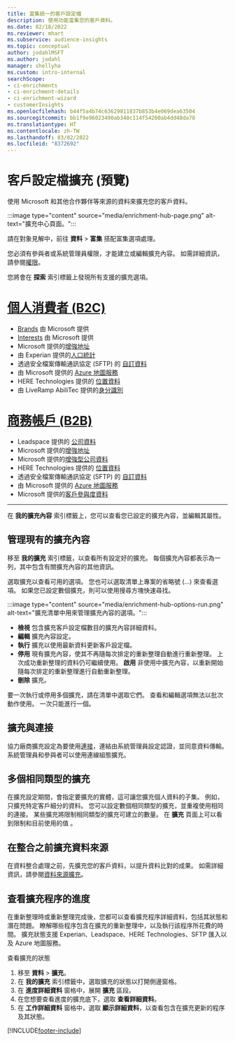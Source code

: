 ```yaml
---
title: 富集統一的客戶設定檔
description: 使用功能富集您的客戶資料。
ms.date: 02/18/2022
ms.reviewer: mhart
ms.subservice: audience-insights
ms.topic: conceptual
author: jodahlMSFT
ms.author: jodahl
manager: shellyha
ms.custom: intro-internal
searchScope:
- ci-enrichments
- ci-enrichment-details
- ci-enrichment-wizard
- customerInsights
ms.openlocfilehash: b44f5a4b74c63629811837b853b4e069dea63504
ms.sourcegitcommit: bb1f9e96023490ab340c114f54200ab4dd48da78
ms.translationtype: HT
ms.contentlocale: zh-TW
ms.lasthandoff: 03/02/2022
ms.locfileid: "8372692"
---
```

# <a name="enrichment-for-customer-profiles-preview"></a>客戶設定檔擴充 (預覽)

使用 Microsoft 和其他合作夥伴等來源的資料來擴充您的客戶資料。

:::image type="content" source="media/enrichment-hub-page.png" alt-text="擴充中心頁面。":::

請在對象見解中，前往 **資料** > **富集** 搭配富集選項處理。  

您必須有參與者或系統管理員權限，才能建立或編輯擴充內容。 如需詳細資訊，請參閱[權限](permissions.md)。

您將會在 **探索** 索引標籤上發現所有支援的擴充選項。

# <a name="individual-consumers-b-to-c"></a>[個人消費者 (B2C)](#tab/b2c)

- [Brands](enrichment-microsoft.md) 由 Microsoft 提供
- [Interests](enrichment-microsoft.md) 由 Microsoft 提供
- Microsoft 提供的[增強地址](enrichment-enhanced-addresses.md) 
- 由 Experian 提供的[人口統計](enrichment-experian.md)
- 透過安全檔案傳輸通訊協定 (SFTP) 的 [自訂資料](enrichment-SFTP-custom-import.md) 
- 由 Microsoft 提供的 [Azure 地圖服務](enrichment-azure-maps.md)
- HERE Technologies 提供的 [位置資料](enrichment-here.md) 
- 由 LiveRamp AbiliTec 提供的[身分識別](enrichment-liveramp.md)

# <a name="business-accounts-b-to-b"></a>[商務帳戶 (B2B)](#tab/b2b)

- Leadspace 提供的 [公司資料](enrichment-leadspace.md)
- Microsoft 提供的[增強地址](enrichment-enhanced-addresses.md) 
- Microsoft 提供的[增強型公司資料](enrichment-enhanced-company-data.md)
- HERE Technologies 提供的 [位置資料](enrichment-here.md) 
- 透過安全檔案傳輸通訊協定 (SFTP) 的 [自訂資料](enrichment-SFTP-custom-import.md) 
- 由 Microsoft 提供的 [Azure 地圖服務](enrichment-azure-maps.md)
- Microsoft 提供的[客戶參與度資料](enrichment-office.md)

---

在 **我的擴充內容** 索引標籤上，您可以查看您已設定的擴充內容，並編輯其屬性。

## <a name="manage-existing-enrichments"></a>管理現有的擴充內容

移至 **我的擴充** 索引標籤，以查看所有設定好的擴充。 每個擴充內容都表示為一列，其中包含有關擴充內容的其他資訊。

選取擴充以查看可用的選項。 您也可以選取清單上專案的省略號 (...) 來查看選項。 如果您已設定數個擴充，則可以使用搜尋方塊快速尋找。

:::image type="content" source="media/enrichment-hub-options-run.png" alt-text="擴充清單中用來管理擴充內容的選項。":::

- **檢視** 包含擴充客戶設定檔數目的擴充內容詳細資料。
- **編輯** 擴充內容設定。
- **執行** 擴充以使用最新資料更新客戶設定檔。
- **停用** 現有擴充內容，使其不再隨每次排定的重新整理自動進行重新整理。 上次成功重新整理的資料仍可繼續使用。 **啟用** 非使用中擴充內容，以重新開始隨每次排定的重新整理進行自動重新整理。
- **刪除** 擴充。

要一次執行或停用多個擴充，請在清單中選取它們。 查看和編輯選項無法以批次動作使用。 一次只能進行一個。

## <a name="enrichments-and-connections"></a>擴充與連接

協力廠商擴充設定為要使用[連接](connections.md)，連結由系統管理員設定認證，並同意資料傳輸。 系統管理員和參與者可以使用連線組態擴充。  

## <a name="multiple-enrichments-of-the-same-type"></a>多個相同類型的擴充

在擴充設定期間，會指定要擴充的實體，這可讓您擴充個人資料的子集。 例如，只擴充特定客戶細分的資料。 您可以設定數個相同類型的擴充，並重複使用相同的連接。 某些擴充將限制相同類型的擴充可建立的數量。 在 **擴充** 頁面上可以看到限制和目前使用的值 。

## <a name="enrich-data-sources-before-unification"></a>在整合之前擴充資料來源

在資料整合處理之前，先擴充您的客戶資料，以提升資料比對的成果。 如需詳細資訊，請參閱[資料來源擴充](data-sources-enrichment.md)。

## <a name="see-the-progress-of-the-enrichment-process"></a>查看擴充程序的進度

在重新整理時或重新整理完成後，您都可以查看擴充程序詳細資料，包括其狀態和潛在問題。 瞭解哪些程序包含在擴充的重新整理中，以及執行該程序所花費的時間。 擴充狀態支援 Experian、Leadspace、HERE Technologies、SFTP 匯入以及 Azure 地圖服務。

查看擴充的狀態

1. 移至 **資料** > **擴充**。 
1. 在 **我的擴充** 索引標籤中，選取擴充的狀態以打開側邊窗格。 
1. 在 **進度詳細資料** 窗格中，展開 **擴充** 區段。 
1. 在您想要查看進度的擴充底下，選取 **查看詳細資料**。 
1. 在 **工作詳細資料** 窗格中，選取 **顯示詳細資料**，以查看包含在擴充更新的程序及其狀態。 

[!INCLUDE[footer-include](../includes/footer-banner.md)]
